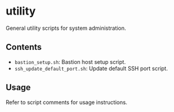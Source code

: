 # utility

General utility scripts for system administration.

## Contents
- `bastion_setup.sh`: Bastion host setup script.
- `ssh_update_default_port.sh`: Update default SSH port script.

## Usage
Refer to script comments for usage instructions.